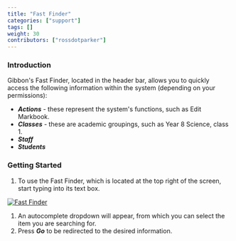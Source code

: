 ```yaml
---
title: "Fast Finder"
categories: ["support"]
tags: []
weight: 30
contributors: ["rossdotparker"]
---
```


### Introduction

Gibbon's Fast Finder, located in the header bar, allows you to quickly access the following information within the system (depending on your permissions):

*   ___Actions___ - these represent the system's functions, such as Edit Markbook.
*   ___Classes___ - these are academic groupings, such as Year 8 Science, class 1.
*   ___Staff___
*   ___Students___

### Getting Started

1.  To use the Fast Finder, which is located at the top right of the screen, start typing into its text box.

[![Fast Finder](https://gibbonedu.org/wp-content/uploads/2015/08/Fast-Finder-300x76.png)](https://gibbonedu.org/wp-content/uploads/2015/08/Fast-Finder.png)

1.  An autocomplete dropdown will appear, from which you can select the item you are searching for.
2.  Press ___Go___ to be redirected to the desired information.
